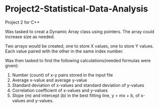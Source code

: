 # Project2-Statistical-Data-Analysis
 Project 2 for C++

Was tasked to creat a Dynamic Array class using pointers.  The array could increase size as needed.

Two arrays would be created, one to store X values, one to store Y values.  Each value paired with the other in the same index number.

Was then tasked to find the following calculations(needed formulas were given):

1. Number (count) of x-y pairs stored in the input file
2. Average x-value and average y-value
3. Standard deviation of x-values and standard deviation of y-values
4. Correlation coefficient of x-values and y-values
5. Slope (m) and intercept (b) in the best fitting line, y = mx + b, of x-values and y-values.

